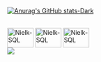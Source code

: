 
[![Anurag's GitHub stats-Dark](https://github-readme-stats.vercel.app/api?username=nielknauan&show_icons=true&theme=dark)](https://github.com/nielknauan/github-readme-stats)

<div style="display: inline_block"><br>
  <img align="center" alt="Nielk-SQL" height="45" width="60" src="https://cdn.jsdelivr.net/gh/devicons/devicon@latest/icons/azuresqldatabase/azuresqldatabase-original.svg">
  <img align="center" alt="Nielk-SQL" height="45" width="60" src="https://cdn.jsdelivr.net/gh/devicons/devicon@latest/icons/python/python-original-wordmark.svg">
  <img align="center" alt="Nielk-SQL" height="45" width="60" src="https://cdn.jsdelivr.net/gh/devicons/devicon@latest/icons/visualbasic/visualbasic-original.svg">
</div>


<div> 
  <a href="https://www.linkedin.com/in/nielknauan" target="_blank"><img src="https://img.shields.io/badge/-LinkedIn-%230077B5?style=for-the-badge&logo=linkedin&logoColor=white" target="_blank"></a> 
</div>



